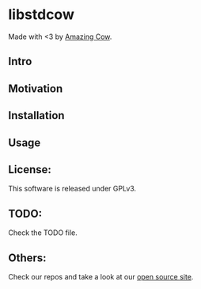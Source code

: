 libstdcow
====

Made with <3 by [Amazing Cow](http://www.amazingcow.com).


<!-- ####################################################################### -->

## Intro

<!-- ####################################################################### -->

## Motivation

<!-- ####################################################################### -->

## Installation

<!-- ####################################################################### -->

## Usage

<!-- ####################################################################### -->

## License:
This software is released under GPLv3.


<!-- ####################################################################### -->

## TODO:
Check the TODO file.


<!-- ####################################################################### -->

## Others:
Check our repos and take a look at our [open source site](http://opensource.amazingcow.com).
